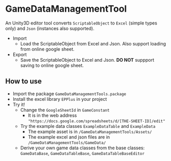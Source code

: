 # GameDataManagementTool
An Unity3D editor tool converts `ScriptableObject` to `Excel` (simple types only) and `Json` (instances also supported).

 - Import
   - Load the ScriptableObject from Excel and Json. Also support loading from online google sheet.
 - Export
   - Save the ScriptableObject to Excel and Json. **DO NOT** suppport saving to online google sheet.

## How to use
- Import the package `GameDataManagementTools.package`
- Install the excel library `EPPlus` in your project
- Try it!
  - Change the `GoogleSheetId` in `GameConstant`
    - It is in the web address `"https://docs.google.com/spreadsheets/d/[THE-SHEET-ID]/edit"`
  - Try the example data classes `ExampleDataTable` and `ExampleData`
    - The example asset is in `/GameDataManagementTools/Assets/`
    - The example excel and json files are in `/GameDataManagementTools/GameData/`
  - Derive your own game data classes from the base classes: `GameDataBase`, `GameDataTableBase`, `GameDataTableBaseEditor`
